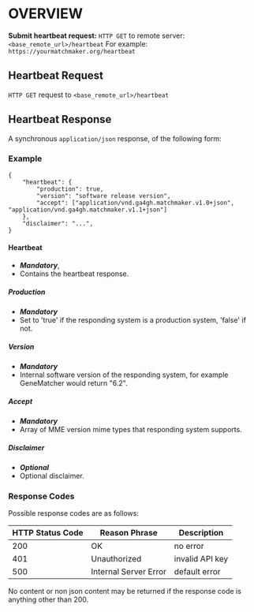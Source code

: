# OVERVIEW

**Submit heartbeat request:**
`HTTP GET` to remote server: `<base_remote_url>/heartbeat`
For example: `https://yourmatchmaker.org/heartbeat`


## Heartbeat Request

`HTTP GET` request to `<base_remote_url>/heartbeat`

## Heartbeat Response
A synchronous `application/json` response, of the following form:

### Example

```
{
    "heartbeat": {
        "production": true,
        "version": "software release version",
        "accept": ["application/vnd.ga4gh.matchmaker.v1.0+json", "application/vnd.ga4gh.matchmaker.v1.1+json"]
    },
    "disclaimer": "...", 
}
```

#### Heartbeat
* ***Mandatory***, 
* Contains the heartbeat response.

##### Production
* ***Mandatory***
* Set to 'true' if the responding system is a production system, 'false' if not.

##### Version
* ***Mandatory***
* Internal software version of the responding system, for example GeneMatcher would return "6.2".

##### Accept
* ***Mandatory***
* Array of MME version mime types that responding system supports.

##### Disclaimer
* ***Optional***
* Optional disclaimer.

### Response Codes
Possible response codes are as follows:

| HTTP Status Code | Reason Phrase | Description
| ---------------- | -------- | -----------
| 200 | OK | no error |
| 401 | Unauthorized | invalid API key
| 500 | Internal Server Error | default error

No content or non json content may be returned if the response code is anything other than 200.

